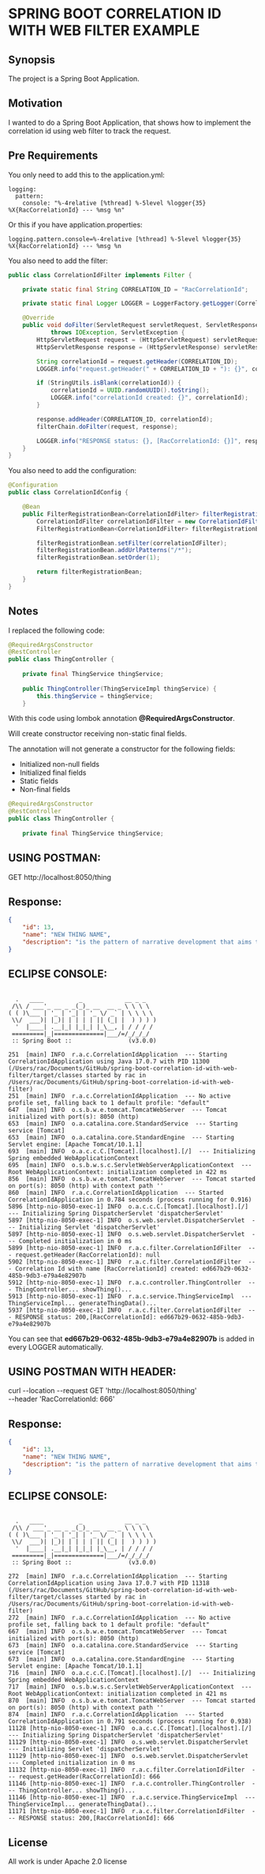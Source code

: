 # SPRING BOOT CORRELATION ID WITH WEB FILTER EXAMPLE

## Synopsis

The project is a Spring Boot Application.

## Motivation

I wanted to do a Spring Boot Application, that shows how to implement the correlation id using web filter to track the request.

## Pre Requirements

You only need to add this to the application.yml:

```
logging:
  pattern: 
    console: "%-4relative [%thread] %-5level %logger{35} %X{RacCorrelationId} --- %msg %n"
```

Or this if you have application.properties:

```
logging.pattern.console=%-4relative [%thread] %-5level %logger{35} %X{RacCorrelationId} --- %msg %n
```

You also need to add the filter:

```java
public class CorrelationIdFilter implements Filter {

    private static final String CORRELATION_ID = "RacCorrelationId";

    private static final Logger LOGGER = LoggerFactory.getLogger(CorrelationIdFilter.class);

    @Override
    public void doFilter(ServletRequest servletRequest, ServletResponse servletResponse, FilterChain filterChain)
            throws IOException, ServletException {
        HttpServletRequest request = (HttpServletRequest) servletRequest;
        HttpServletResponse response = (HttpServletResponse) servletResponse;

        String correlationId = request.getHeader(CORRELATION_ID);
        LOGGER.info("request.getHeader(" + CORRELATION_ID + "): {}", correlationId);

        if (StringUtils.isBlank(correlationId)) {
            correlationId = UUID.randomUUID().toString();
            LOGGER.info("correlationId created: {}", correlationId);
        }

        response.addHeader(CORRELATION_ID, correlationId);
        filterChain.doFilter(request, response);

        LOGGER.info("RESPONSE status: {}, [RacCorrelationId: {}]", response.getStatus(), correlationId);
    }
}
```


You also need to add the configuration:

```java
@Configuration
public class CorrelationIdConfig {

    @Bean
    public FilterRegistrationBean<CorrelationIdFilter> filterRegistrationBean() {
        CorrelationIdFilter correlationIdFilter = new CorrelationIdFilter();
        FilterRegistrationBean<CorrelationIdFilter> filterRegistrationBean = new FilterRegistrationBean<>();

        filterRegistrationBean.setFilter(correlationIdFilter);
        filterRegistrationBean.addUrlPatterns("/*");
        filterRegistrationBean.setOrder(1);

        return filterRegistrationBean;
    }
}

```


## Notes

I replaced the following code:

```java
@RequiredArgsConstructor
@RestController
public class ThingController {
    
    private final ThingService thingService;
    
    public ThingController(ThingServiceImpl thingService) {
        this.thingService = thingService;
    }
```

With this code using lombok annotation **@RequiredArgsConstructor**.

Will create constructor receiving non-static final fields.

The annotation will not generate a constructor for the following fields:
- Initialized non-null fields
- Initialized final fields
- Static fields
- Non-final fields

```java
@RequiredArgsConstructor
@RestController
public class ThingController {
    
    private final ThingService thingService;
```

USING POSTMAN:
--------------
GET
http://localhost:8050/thing


Response:
---------
```json
{
    "id": 13,
    "name": "NEW THING NAME",
    "description": "is the pattern of narrative development that aims to make vivid a place, object, character, or group"
}
```


ECLIPSE CONSOLE:
----------------
```

  .   ____          _            __ _ _
 /\\ / ___'_ __ _ _(_)_ __  __ _ \ \ \ \
( ( )\___ | '_ | '_| | '_ \/ _` | \ \ \ \
 \\/  ___)| |_)| | | | | || (_| |  ) ) ) )
  '  |____| .__|_| |_|_| |_\__, | / / / /
 =========|_|==============|___/=/_/_/_/
 :: Spring Boot ::                (v3.0.0)

251  [main] INFO  r.a.c.CorrelationIdApplication  --- Starting CorrelationIdApplication using Java 17.0.7 with PID 11300 (/Users/rac/Documents/GitHub/spring-boot-correlation-id-with-web-filter/target/classes started by rac in /Users/rac/Documents/GitHub/spring-boot-correlation-id-with-web-filter) 
251  [main] INFO  r.a.c.CorrelationIdApplication  --- No active profile set, falling back to 1 default profile: "default" 
647  [main] INFO  o.s.b.w.e.tomcat.TomcatWebServer  --- Tomcat initialized with port(s): 8050 (http) 
653  [main] INFO  o.a.catalina.core.StandardService  --- Starting service [Tomcat] 
653  [main] INFO  o.a.catalina.core.StandardEngine  --- Starting Servlet engine: [Apache Tomcat/10.1.1] 
693  [main] INFO  o.a.c.c.C.[Tomcat].[localhost].[/]  --- Initializing Spring embedded WebApplicationContext 
695  [main] INFO  o.s.b.w.s.c.ServletWebServerApplicationContext  --- Root WebApplicationContext: initialization completed in 422 ms 
856  [main] INFO  o.s.b.w.e.tomcat.TomcatWebServer  --- Tomcat started on port(s): 8050 (http) with context path '' 
860  [main] INFO  r.a.c.CorrelationIdApplication  --- Started CorrelationIdApplication in 0.784 seconds (process running for 0.916) 
5896 [http-nio-8050-exec-1] INFO  o.a.c.c.C.[Tomcat].[localhost].[/]  --- Initializing Spring DispatcherServlet 'dispatcherServlet' 
5897 [http-nio-8050-exec-1] INFO  o.s.web.servlet.DispatcherServlet  --- Initializing Servlet 'dispatcherServlet' 
5897 [http-nio-8050-exec-1] INFO  o.s.web.servlet.DispatcherServlet  --- Completed initialization in 0 ms 
5899 [http-nio-8050-exec-1] INFO  r.a.c.filter.CorrelationIdFilter  --- request.getHeader(RacCorrelationId): null 
5902 [http-nio-8050-exec-1] INFO  r.a.c.filter.CorrelationIdFilter  --- Correlation Id with name [RacCorrelationId] created: ed667b29-0632-485b-9db3-e79a4e82907b 
5912 [http-nio-8050-exec-1] INFO  r.a.c.controller.ThingController  --- ThingController... showThing()...  
5913 [http-nio-8050-exec-1] INFO  r.a.c.service.ThingServiceImpl  --- ThingServiceImpl... generateThingData()...  
5937 [http-nio-8050-exec-1] INFO  r.a.c.filter.CorrelationIdFilter  --- RESPONSE status: 200,[RacCorrelationId]: ed667b29-0632-485b-9db3-e79a4e82907b 

```

You can see that **ed667b29-0632-485b-9db3-e79a4e82907b** is added in every LOGGER automatically.


USING POSTMAN WITH HEADER:
--------------------------
curl --location --request GET 'http://localhost:8050/thing' \
--header 'RacCorrelationId: 666'


Response:
---------
```json
{
    "id": 13,
    "name": "NEW THING NAME",
    "description": "is the pattern of narrative development that aims to make vivid a place, object, character, or group"
}
```


ECLIPSE CONSOLE:
----------------
```

  .   ____          _            __ _ _
 /\\ / ___'_ __ _ _(_)_ __  __ _ \ \ \ \
( ( )\___ | '_ | '_| | '_ \/ _` | \ \ \ \
 \\/  ___)| |_)| | | | | || (_| |  ) ) ) )
  '  |____| .__|_| |_|_| |_\__, | / / / /
 =========|_|==============|___/=/_/_/_/
 :: Spring Boot ::                (v3.0.0)

272  [main] INFO  r.a.c.CorrelationIdApplication  --- Starting CorrelationIdApplication using Java 17.0.7 with PID 11318 (/Users/rac/Documents/GitHub/spring-boot-correlation-id-with-web-filter/target/classes started by rac in /Users/rac/Documents/GitHub/spring-boot-correlation-id-with-web-filter) 
272  [main] INFO  r.a.c.CorrelationIdApplication  --- No active profile set, falling back to 1 default profile: "default" 
667  [main] INFO  o.s.b.w.e.tomcat.TomcatWebServer  --- Tomcat initialized with port(s): 8050 (http) 
673  [main] INFO  o.a.catalina.core.StandardService  --- Starting service [Tomcat] 
673  [main] INFO  o.a.catalina.core.StandardEngine  --- Starting Servlet engine: [Apache Tomcat/10.1.1] 
716  [main] INFO  o.a.c.c.C.[Tomcat].[localhost].[/]  --- Initializing Spring embedded WebApplicationContext 
717  [main] INFO  o.s.b.w.s.c.ServletWebServerApplicationContext  --- Root WebApplicationContext: initialization completed in 421 ms 
870  [main] INFO  o.s.b.w.e.tomcat.TomcatWebServer  --- Tomcat started on port(s): 8050 (http) with context path '' 
874  [main] INFO  r.a.c.CorrelationIdApplication  --- Started CorrelationIdApplication in 0.791 seconds (process running for 0.938) 
11128 [http-nio-8050-exec-1] INFO  o.a.c.c.C.[Tomcat].[localhost].[/]  --- Initializing Spring DispatcherServlet 'dispatcherServlet' 
11129 [http-nio-8050-exec-1] INFO  o.s.web.servlet.DispatcherServlet  --- Initializing Servlet 'dispatcherServlet' 
11129 [http-nio-8050-exec-1] INFO  o.s.web.servlet.DispatcherServlet  --- Completed initialization in 0 ms 
11132 [http-nio-8050-exec-1] INFO  r.a.c.filter.CorrelationIdFilter  --- request.getHeader(RacCorrelationId): 666 
11146 [http-nio-8050-exec-1] INFO  r.a.c.controller.ThingController  --- ThingController... showThing()...  
11146 [http-nio-8050-exec-1] INFO  r.a.c.service.ThingServiceImpl  --- ThingServiceImpl... generateThingData()...  
11171 [http-nio-8050-exec-1] INFO  r.a.c.filter.CorrelationIdFilter  --- RESPONSE status: 200,[RacCorrelationId]: 666 

```


## License

All work is under Apache 2.0 license